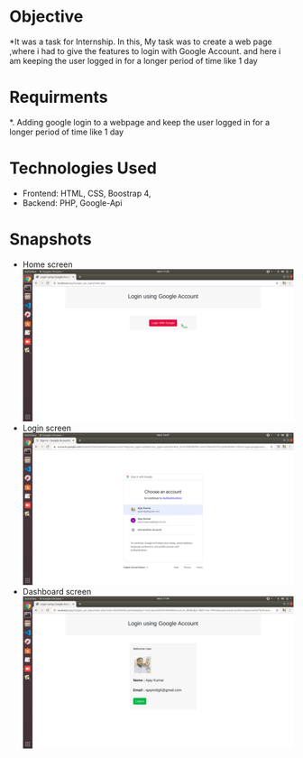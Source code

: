 # Objective
*It was a task for Internship. In this, My task was to create a web page ,where i had to give the features to login with Google Account. and here i am  keeping the user logged in for a longer period of time like 1 day  

# Requirments
*. Adding google login to a webpage and keep the user logged in for a longer period of time like 1 day 

# Technologies Used
* Frontend: HTML, CSS, Boostrap 4,
* Backend: PHP, Google-Api

# Snapshots
* Home screen
![HOME SCREEN](snapshots/home.png)
* Login screen
![LOGIN SCREEN](snapshots/login.png)
* Dashboard screen
![YOUR DASHBOARD SCREEN](snapshots/welcome.png)